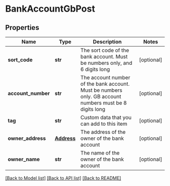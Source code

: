 # BankAccountGbPost

## Properties
Name | Type | Description | Notes
------------ | ------------- | ------------- | -------------
**sort_code** | **str** | The sort code of the bank account. Must be numbers only, and 6 digits long | [optional] 
**account_number** | **str** | The account number of the bank account. Must be numbers only. GB account numbers must be 8 digits long | [optional] 
**tag** | **str** | Custom data that you can add to this item | [optional] 
**owner_address** | [**Address**](Address.md) | The address of the owner of the bank account | [optional] 
**owner_name** | **str** | The name of the owner of the bank account | [optional] 

[[Back to Model list]](../README.md#documentation-for-models) [[Back to API list]](../README.md#documentation-for-api-endpoints) [[Back to README]](../README.md)


